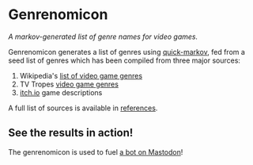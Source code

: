 # Genrenomicon
*A markov-generated list of genre names for video games.*

Genrenomicon generates a list of genres using [quick-markov](https://github.com/Kansattica/quick-markov), fed from a seed list of genres which has been compiled from three major sources:

1. Wikipedia's [list of video game genres](https://en.wikipedia.org/wiki/List_of_video_game_genres)
2. TV Tropes [video game genres](https://tvtropes.org/pmwiki/pmwiki.php/Main/VideoGameGenres)
3. [itch.io](https://itch.io) game descriptions

A full list of sources is available in [references](doc/references.md).

## See the results in action!
The genrenomicon is used to fuel <a rel="me" href="https://botsin.space/@genrenomicon">a bot on Mastodon</a>!
